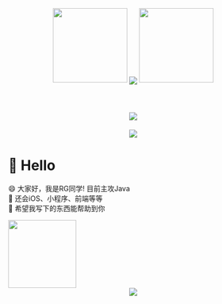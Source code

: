 <!-- 连续提交代码天数记录 -->
<div align="center">
  <img width="150" src="https://cdn.jsdelivr.net/gh/rangang/rangang/left.png" />
  <img align="center" src="https://github-readme-streak-stats.herokuapp.com/?user=rangang&theme=dark&hide_border=true" />
  <img width="150" src="https://cdn.jsdelivr.net/gh/rangang/rangang/right.png" />
</div>
<br>

<h1 align="center"> <a href="https://sunguoqi.com/"> <img src="https://readme-typing-svg.herokuapp.com/?lines=你好！很高兴你点开了我的主页&center=true&size=27"> </a> </h1>

<!-- 贪吃蛇代码贡献图 -->
<div align="center"><img src="https://cdn.jsdelivr.net/gh/rangang/rangang/github-contribution-grid-snake.svg" /></div>

#  👏 Hello
😄 大家好，我是RG同学! 目前主攻Java<br>
🔭 还会iOS、小程序、前端等等<br>
🌟 希望我写下的东西能帮助到你<br>

<!-- GitHub数据统计 -->
<img height="137px" src="https://github-readme-stats.vercel.app/api?username=rangang&hide_title=true&hide_border=true&show_icons=trueline_height=21&text_color=000&icon_color=000&bg_color=0,ea6161,ffc64d,fffc4d,52fa5a&theme=graywhite" />

<!-- 动态生成的活动图，用于显示您过去 31 天的 GitHub 活动 -->
<div align="center"> <img src="https://activity-graph.herokuapp.com/graph?username=rangang&theme=xcode" /> </div>









